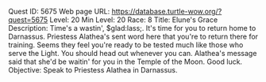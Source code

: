 Quest ID: 5675
Web page URL: https://database.turtle-wow.org/?quest=5675
Level: 20
Min Level: 20
Race: 8
Title: Elune's Grace
Description: Time's a wastin', $glad:lass;. It's time for you to return home to Darnassus. Priestess Alathea's sent word here that you're to return there for training. Seems they feel you're ready to be tested much like those who serve the Light. You should head out whenever you can. Alathea's message said that she'd be waitin' for you in the Temple of the Moon. Good luck.
Objective: Speak to Priestess Alathea in Darnassus.
